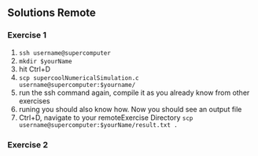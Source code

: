 ## Solutions Remote

### Exercise 1

1. `ssh username@supercomputer`
2. `mkdir $yourName`
3. hit Ctrl+D
4. `scp supercoolNumericalSimulation.c username@supercomputer:$yourname/`
5. run the ssh command again, compile it as you already know from other exercises
6. runing you should also know how. Now you should see an output file
7. Ctrl+D, navigate to your remoteExercise Directory  `scp username@supercomputer:$yourName/result.txt .`

### Exercise 2
